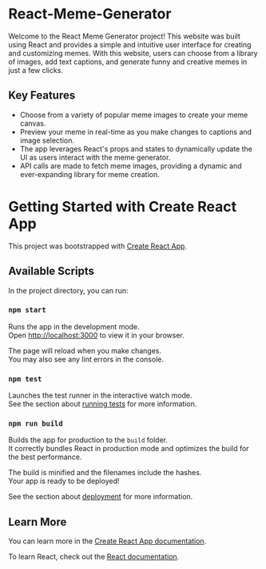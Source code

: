 # React-Meme-Generator

Welcome to the React Meme Generator project! This website was built using React and provides a simple and intuitive user interface for creating and customizing memes. With this website, users can choose from a library of images, add text captions, and generate funny and creative memes in just a few clicks.

## Key Features

- Choose from a variety of popular meme images to create your meme canvas.
- Preview your meme in real-time as you make changes to captions and image selection.
- The app leverages React's props and states to dynamically update the UI as users interact with the meme generator.
- API calls are made to fetch meme images, providing a dynamic and ever-expanding library for meme creation.


# Getting Started with Create React App

This project was bootstrapped with [Create React App](https://github.com/facebook/create-react-app).

## Available Scripts

In the project directory, you can run:

### `npm start`

Runs the app in the development mode.\
Open [http://localhost:3000](http://localhost:3000) to view it in your browser.

The page will reload when you make changes.\
You may also see any lint errors in the console.

### `npm test`

Launches the test runner in the interactive watch mode.\
See the section about [running tests](https://facebook.github.io/create-react-app/docs/running-tests) for more information.

### `npm run build`

Builds the app for production to the `build` folder.\
It correctly bundles React in production mode and optimizes the build for the best performance.

The build is minified and the filenames include the hashes.\
Your app is ready to be deployed!

See the section about [deployment](https://facebook.github.io/create-react-app/docs/deployment) for more information.


## Learn More

You can learn more in the [Create React App documentation](https://facebook.github.io/create-react-app/docs/getting-started).

To learn React, check out the [React documentation](https://reactjs.org/).

